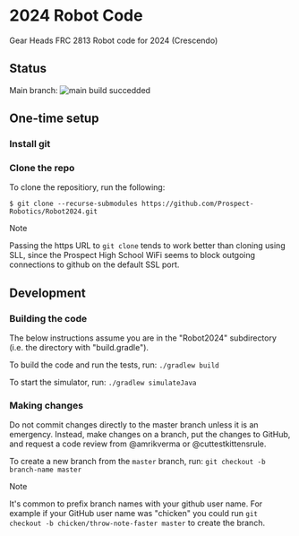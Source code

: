 # 2024 Robot Code

Gear Heads FRC 2813 Robot code for 2024 (Crescendo)

## Status

Main branch:
![main build succedded](https://github.com/Prospect-Robotics/Robot2024/actions/workflows/gradle.yml/badge.svg)

## One-time setup

### Install git

### Clone the repo

To clone the repositiory, run the following:


```
$ git clone --recurse-submodules https://github.com/Prospect-Robotics/Robot2024.git
```

> [!NOTE]
> Passing the https URL to `git clone` tends to work better than cloning using
> SLL, since the Prospect High School WiFi seems to block outgoing connections
> to github on the default SSL port.

## Development

### Building the code

The below instructions assume you are in the "Robot2024" subdirectory (i.e. the directory with "build.gradle").

To build the code and run the tests, run: `./gradlew build`

To start the simulator, run: `./gradlew simulateJava`

### Making changes

Do not commit changes directly to the master branch unless it is an emergency.
Instead, make changes on a branch, put the changes to GitHub, and request a
code review from @amrikverma or @cuttestkittensrule.

To create a new branch from the `master` branch, run:
`git checkout -b branch-name master`

> [!NOTE]
> It's common to prefix branch names with your github user name. For example
> if your GitHub user name was "chicken" you could run
> `git checkout -b chicken/throw-note-faster master` to create the branch.
